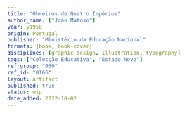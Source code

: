```yaml
---
title: "Obreiros de Quatro Impérios"
author_name: ["João Matoso"]
year: y1958
origin: Portugal
publisher: "Ministério da Educação Nacional"
formats: [book, book-cover]
disciplines: [graphic-design, illustration, typography]
tags: ["Colecção Educativa", "Estado Novo"]
ref_group: "030"
ref_id: "0166"
layout: artifact
published: true
status: wip
date_added: 2022-10-02
---
```

